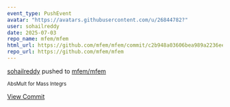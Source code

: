 ```yaml
---
event_type: PushEvent
avatar: "https://avatars.githubusercontent.com/u/26844782?"
user: sohailreddy
date: 2025-07-03
repo_name: mfem/mfem
html_url: https://github.com/mfem/mfem/commit/c2b948a03606bea989a2236ee873a2f479fd5645
repo_url: https://github.com/mfem/mfem
---
```


<a href='https://github.com/sohailreddy' target='_blank'>sohailreddy</a> pushed to <a href='https://github.com/mfem/mfem' target='_blank'>mfem/mfem</a>

<small>AbsMult for Mass Integrs</small>

<a href='https://github.com/mfem/mfem/commit/c2b948a03606bea989a2236ee873a2f479fd5645' target='_blank'>View Commit</a>
